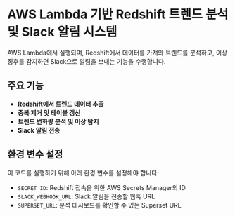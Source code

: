 # AWS Lambda 기반 Redshift 트렌드 분석 및 Slack 알림 시스템

AWS Lambda에서 실행되며, Redshift에서 데이터를 가져와 트렌드를 분석하고, 이상 징후를 감지하면 Slack으로 알림을 보내는 기능을 수행합니다.

## 주요 기능
- **Redshift에서 트렌드 데이터 추출**
- **중복 제거 및 테이블 갱신**
- **트렌드 변화량 분석 및 이상 탐지**
- **Slack 알림 전송**

## 환경 변수 설정
이 코드를 실행하기 위해 아래 환경 변수를 설정해야 합니다:
- `SECRET_ID`: Redshift 접속을 위한 AWS Secrets Manager의 ID
- `SLACK_WEBHOOK_URL`: Slack 알림을 전송할 웹훅 URL
- `SUPERSET_URL`: 분석 대시보드를 확인할 수 있는 Superset URL

